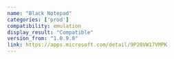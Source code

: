 ```yaml
---
name: "Black Notepad"
categories: ['prod']
compatibility: emulation
display_result: "Compatible"
version_from: "1.0.9.0"
link: https://apps.microsoft.com/detail/9P20VW17VMPK
---
```

